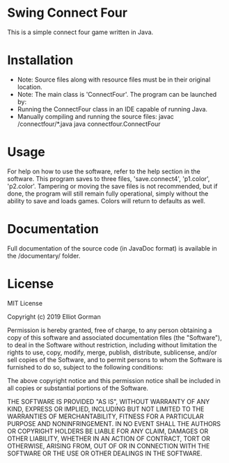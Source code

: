 # Swing Connect Four
This is a simple connect four game written in Java.

# Installation
- Note: Source files along with resource files
  must be in their original location.
- Note: The main class is 'ConnectFour'.
The program can be launched by:
- Running the ConnectFour class in an IDE capable of running  Java.
- Manually compiling and running the source files:
    javac <path to package>/connectfour/*.java
    java connectfour.ConnectFour

# Usage
For help on how to use the software, refer to the help section in the software.
This program saves to three files, 'save.connect4', 'p1.color', 'p2.color'.
Tampering or moving the save files is not recommended, but if done, the program
will still remain fully operational, simply without the ability to save and loads games.
Colors will return to defaults as well.

# Documentation
Full documentation of the source code (in JavaDoc format) is available in the /documentary/ folder.

# License
MIT License

Copyright (c) 2019 Elliot Gorman

Permission is hereby granted, free of charge, to any person obtaining a copy
of this software and associated documentation files (the "Software"), to deal
in the Software without restriction, including without limitation the rights
to use, copy, modify, merge, publish, distribute, sublicense, and/or sell
copies of the Software, and to permit persons to whom the Software is
furnished to do so, subject to the following conditions:

The above copyright notice and this permission notice shall be included in all
copies or substantial portions of the Software.

THE SOFTWARE IS PROVIDED "AS IS", WITHOUT WARRANTY OF ANY KIND, EXPRESS OR
IMPLIED, INCLUDING BUT NOT LIMITED TO THE WARRANTIES OF MERCHANTABILITY,
FITNESS FOR A PARTICULAR PURPOSE AND NONINFRINGEMENT. IN NO EVENT SHALL THE
AUTHORS OR COPYRIGHT HOLDERS BE LIABLE FOR ANY CLAIM, DAMAGES OR OTHER
LIABILITY, WHETHER IN AN ACTION OF CONTRACT, TORT OR OTHERWISE, ARISING FROM,
OUT OF OR IN CONNECTION WITH THE SOFTWARE OR THE USE OR OTHER DEALINGS IN THE
SOFTWARE.

